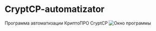 # CryptCP-automatizator
Программа автоматизации КриптоПРО CryptCP
<img src="https://github.com/sergiomarotco/CryptCP-automatizator/blob/master/ScreenCryptCP.jpg?raw=true" alt="Окно программы"> 

